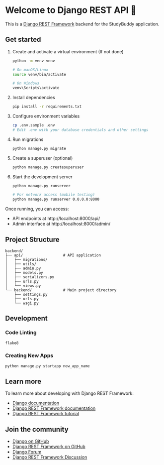 # Welcome to Django REST API 👋

This is a [Django REST Framework](https://www.django-rest-framework.org/) backend for the StudyBuddy application.

## Get started

1. Create and activate a virtual environment (If not done)

   ```bash
   python -m venv venv

   # On macOS/Linux
   source venv/bin/activate

   # On Windows
   venv\Scripts\activate
   ```

2. Install dependencies

   ```bash
   pip install -r requirements.txt
   ```

3. Configure environment variables

   ```bash
   cp .env.sample .env
   # Edit .env with your database credentials and other settings
   ```

4. Run migrations

   ```bash
   python manage.py migrate
   ```

5. Create a superuser (optional)

   ```bash
   python manage.py createsuperuser
   ```

6. Start the development server

   ```bash
   python manage.py runserver

   # For network access (mobile testing)
   python manage.py runserver 0.0.0.0:8000
   ```

Once running, you can access:
- API endpoints at http://localhost:8000/api/
- Admin interface at http://localhost:8000/admin/

## Project Structure

```
backend/
├── api/                  # API application
│   ├── migrations/
│   ├── utils/
│   ├── admin.py
│   ├── models.py
│   ├── serializers.py
│   ├── urls.py
│   └── views.py
└── backend/              # Main project directory
    ├── settings.py
    ├── urls.py
    └── wsgi.py
```

## Development

### Code Linting

```bash
flake8
```

### Creating New Apps

```bash
python manage.py startapp new_app_name
```

## Learn more

To learn more about developing with Django REST Framework:

- [Django documentation](https://docs.djangoproject.com/)
- [Django REST Framework documentation](https://www.django-rest-framework.org/)
- [Django REST Framework tutorial](https://www.django-rest-framework.org/tutorial/quickstart/)

## Join the community

- [Django on GitHub](https://github.com/django/django)
- [Django REST Framework on GitHub](https://github.com/encode/django-rest-framework)
- [Django Forum](https://forum.djangoproject.com/)
- [Django REST Framework Discussion](https://groups.google.com/forum/#!forum/django-rest-framework)
